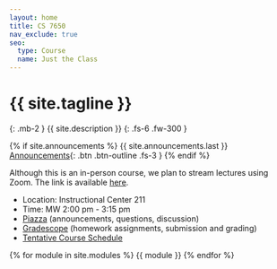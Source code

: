 ```yaml
---
layout: home
title: CS 7650
nav_exclude: true
seo:
  type: Course
  name: Just the Class
---
```


# {{ site.tagline }}
{: .mb-2 }
{{ site.description }}
{: .fs-6 .fw-300 }

{% if site.announcements %}
{{ site.announcements.last }}
[Announcements](announcements.md){: .btn .btn-outline .fs-3 }
{% endif %}

Although this is an in-person course, we plan to stream lectures using Zoom.  The link is available [here](https://gatech.zoom.us/j/99252718114).

- Location: Instructional Center 211
- Time: MW 2:00 pm - 3:15 pm
- [Piazza](https://piazza.com/class/lcic025je8w5v5/) (announcements, questions, discussion)
- [Gradescope](https://www.gradescope.com/courses/482255) (homework assignments, submission and grading)
- [Tentative Course Schedule](https://docs.google.com/spreadsheets/d/1JivbsuLLw5a1Fm6mY1oL_7eb0jumnUzkTNYV1RXMb1w/edit?usp=sharing)

{% for module in site.modules %}
{{ module }}
{% endfor %}
